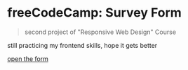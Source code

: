 # freeCodeCamp: Survey Form

> second project of "Responsive Web Design" Course

still practicing my frontend skills, hope it gets better

[open the form](./form.html)
